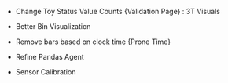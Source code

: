 - Change Toy Status Value Counts {Validation Page} : 3T Visuals
- Better Bin Visualization 
- Remove bars based on clock time {Prone Time}

- Refine Pandas Agent
- Sensor Calibration
